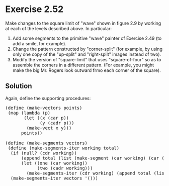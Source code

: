 Exercise 2.52
============= 

Make changes to the square limit of "wave" shown in figure 2.9 by working at each of the levels 
described above. In particular:

1. Add some segments to the primitive "wave" painter of Exercise 2.49 (to add a smile, for example).
2. Change the pattern constructed by "corner-split" (for example, by using only one copy of the 
   "up-split" and "right-split" images instead of two).
3. Modify the version of "square-limit" that uses "square-of-four" so as to assemble the corners in 
   a different pattern. (For example, you might make the big Mr. Rogers look outward frmo each corner
   of the square).

Solution 
--------

Again, define the supporting procedures:

<pre>
(define (make-vectors points)
 (map (lambda (p)
       (let ((x (car p))
             (y (cadr p)))
        (make-vect x y)))
      points))

(define (make-segments vectors)
 (define (make-segments-iter working total)
  (if (null? (cdr working))
      (append total (list (make-segment (car working) (car (car total)))))
      (let ((one (car working))
            (two (cadr working)))
        (make-segments-iter (cdr working) (append total (list (make-segment one two)))))))
  (make-segments-iter vectors '()))
</pre>